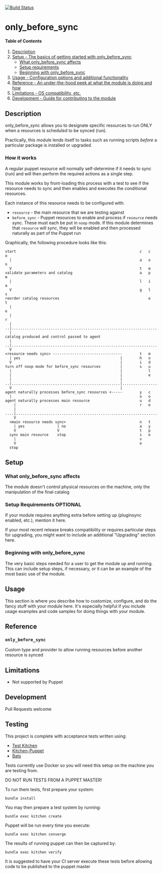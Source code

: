 [![Build Status](https://travis-ci.org/GeoffWilliams/puppet-only_before_sync.svg?branch=master)](https://travis-ci.org/GeoffWilliams/puppet-only_before_sync)
# only_before_sync

#### Table of Contents

1. [Description](#description)
1. [Setup - The basics of getting started with only_before_sync](#setup)
    * [What only_before_sync affects](#what-only_before_sync-affects)
    * [Setup requirements](#setup-requirements)
    * [Beginning with only_before_sync](#beginning-with-only_before_sync)
1. [Usage - Configuration options and additional functionality](#usage)
1. [Reference - An under-the-hood peek at what the module is doing and how](#reference)
1. [Limitations - OS compatibility, etc.](#limitations)
1. [Development - Guide for contributing to the module](#development)

## Description
only_before_sync allows you to designate specific resources to run ONLY when a resources is scheduled to be synced (run).

Practically, this module lends itself to tasks such as running scripts _before_ a particular package is installed or upgraded.

### How it works
A regular puppet resource will normally self-determine if it needs to sync (run) and will then perform the required actions as a single step.

This module works by front-loading this process with a test to see if the resource needs to sync and then enables and executes the conditional resources.

Each instance of this resource needs to be configured with:
* `resource` - the main resource that we are testing against
* `before_sync` - Puppet resources to enable and process if `resource` needs sync.  These must each be put in `noop` mode.  If this module determines that `resource` will sync, they will be enabled and then processed naturally as part of the Puppet run

Graphically, the following procedure looks like this:

```
start                                                         c   c   o
  |                                                           a   o   n
  V                                                           t   m
validate parameters and catalog                               a   p   m
  |                                                           l   i   a
  V                                                           g   l   s
reorder catalog resources                                         e   t
  |                                                                   e
  |                                                                   r
  |
..|.............................................................................
  |
catalog produced and control passed to agent
  |
..|.............................................................................
  V
<resource needs sync> --------------------------------        t   m
  | yes                                              |        h   o
  V                                                  |        i   d
turn off noop mode for before_sync resources         |        s   u
  |                                                  |            l
  |                                                  |            e
  |                                                  |
..|..................................................|..........................
  V                                                  |      
agent naturally processes before_sync resources <-----        y   c
  |                                                           o   o
agent naturally processes main resource                       u   d
    |                                                         r   e
    |
....|...........................................................................
    V                                                           
  <main resource needs sync>                                  n   t
    | yes               | no                                  a   y
    V                   V                                     t   p
  sync main resource    stop                                  i   e
    |                                                         v
    V                                                         e  
  stop

```

## Setup

### What only_before_sync affects
The module doesn't control physical resources on the machine, only the
manipulation of the final catalog

### Setup Requirements **OPTIONAL**

If your module requires anything extra before setting up (pluginsync enabled,
etc.), mention it here.

If your most recent release breaks compatibility or requires particular steps
for upgrading, you might want to include an additional "Upgrading" section
here.

### Beginning with only_before_sync

The very basic steps needed for a user to get the module up and running. This
can include setup steps, if necessary, or it can be an example of the most
basic use of the module.

## Usage

This section is where you describe how to customize, configure, and do the
fancy stuff with your module here. It's especially helpful if you include usage
examples and code samples for doing things with your module.

## Reference
### `only_before_sync`
Custom type and provider to allow running resources before another resource is synced

## Limitations
* Not supported by Puppet

## Development
Pull Requests welcome

## Testing
This project is complete with acceptance tests written using:
* [Test Kitchen](http://kitchen.ci)
* [Kitchen-Puppet](https://github.com/neillturner/kitchen-puppet)
* [Bats](https://github.com/sstephenson/bats)

Tests currently use Docker so you will need this setup on the machine you are testing from.

DO NOT RUN TESTS FROM A PUPPET MASTER!

To run them tests, first prepare your system:
```shell
bundle install
```

You may then prepare a test system by running:
```shell
bundle exec kitchen create
```

Puppet will be run every time you execute:
```shell
bundle exec kitchen converge
```

The results of running puppet can then be captured by:
```shell
bundle exec kitchen verify
```

It is suggested to have your CI server execute these tests before allowing code
to be published to the puppet master
